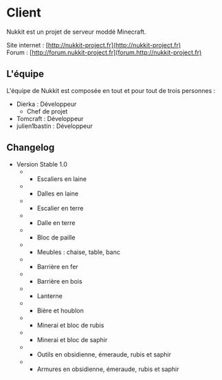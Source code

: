 ﻿Client
===========

Nukkit est un projet de serveur moddé Minecraft.

Site internet : [http://nukkit-project.fr](http://nukkit-project.fr)  
Forum : [http://forum.nukkit-project.fr](forum.http://nukkit-project.fr)

L'équipe
-----------

L'équipe de Nukkit est composée en tout et pour tout de trois personnes :

* Dierka : Développeur
    * Chef de projet
* Tomcraft : Développeur
* julien1bastin : Développeur

Changelog
-----------

* Version Stable 1.0
    * + Escaliers en laine
    * + Dalles en laine
    * + Escalier en terre
    * + Dalle en terre
    * + Bloc de paille
    * + Meubles : chaise, table, banc
    * + Barrière en fer
    * + Barrière en bois
    * + Lanterne
    * + Bière et houblon
    * + Minerai et bloc de rubis
    * + Minerai et bloc de saphir
    * + Outils en obsidienne, émeraude, rubis et saphir
    * + Armures en obsidienne, émeraude, rubis et saphir